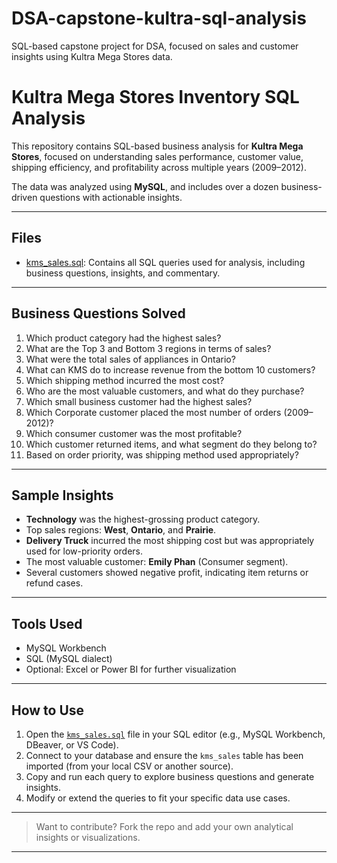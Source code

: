 # DSA-capstone-kultra-sql-analysis
SQL-based capstone project for DSA, focused on sales and customer insights using Kultra Mega Stores data.

# Kultra Mega Stores Inventory SQL Analysis

This repository contains SQL-based business analysis for **Kultra Mega Stores**, focused on understanding sales performance, customer value, shipping efficiency, and profitability across multiple years (2009–2012).

The data was analyzed using **MySQL**, and includes over a dozen business-driven questions with actionable insights.

---

## Files

- [kms_sales.sql](https://github.com/kimizzy001/kultra-sql-analysis/blob/main/kms_sales.sql): Contains all SQL queries used for analysis, including business questions, insights, and commentary.


---

## Business Questions Solved

 1. Which product category had the highest sales?
 2. What are the Top 3 and Bottom 3 regions in terms of sales?
 3. What were the total sales of appliances in Ontario?
 4. What can KMS do to increase revenue from the bottom 10 customers?
 5. Which shipping method incurred the most cost?
 6. Who are the most valuable customers, and what do they purchase?
 7. Which small business customer had the highest sales?
 8. Which Corporate customer placed the most number of orders (2009–2012)?
 9. Which consumer customer was the most profitable?
 10. Which customer returned items, and what segment do they belong to?
 11. Based on order priority, was shipping method used appropriately?

---

## Sample Insights

  - **Technology** was the highest-grossing product category.
  - Top sales regions: **West**, **Ontario**, and **Prairie**.
  - **Delivery Truck** incurred the most shipping cost but was appropriately used for low-priority orders.
  - The most valuable customer: **Emily Phan** (Consumer segment).
  - Several customers showed negative profit, indicating item returns or refund cases.

---

## Tools Used

  - MySQL Workbench
  - SQL (MySQL dialect)
  - Optional: Excel or Power BI for further visualization

---

## How to Use

  1. Open the [`kms_sales.sql`](https://github.com/kimizzy001/kultra-sql-analysis/blob/main/kms_sales.sql) file in your SQL editor (e.g., MySQL Workbench, DBeaver, or VS Code).
  2. Connect to your database and ensure the `kms_sales` table has been imported (from your local CSV or another source).
  3. Copy and run each query to explore business questions and generate insights.
  4. Modify or extend the queries to fit your specific data use cases.


---

>  Want to contribute? Fork the repo and add your own analytical insights or visualizations.

---
